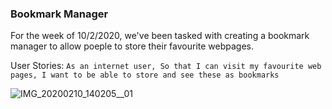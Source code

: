 ### Bookmark Manager ###

For the week of 10/2/2020, we've been tasked with creating a bookmark manager to allow poeple to store their favourite webpages. 

User Stories:
` As an internet user,
So that I can visit my favourite web pages,
I want to be able to store and see these as bookmarks
`

![IMG_20200210_140205__01](https://user-images.githubusercontent.com/41115973/74157283-ecd7af80-4c0f-11ea-8956-6c5f573b6156.jpg)

